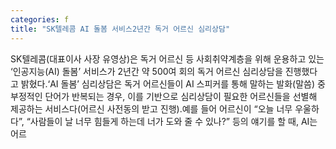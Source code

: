 ```yaml
---
categories: f
title: "SK텔레콤 AI 돌봄 서비스2년간 독거 어르신 심리상담"
---
```

SK텔레콤(대표이사 사장 유영상)은 독거 어르신 등 사회취약계층을 위해 운용하고 있는 ‘인공지능(AI) 돌봄’ 서비스가 2년간 약 500여 회의 독거 어르신 심리상담을 진행했다고 밝혔다.‘AI 돌봄’ 심리상담은 독거 어르신들이 AI 스피커를 통해 말하는 발화(말씀) 중 부정적인 단어가 반복되는 경우, 이를 기반으로 심리상담이 필요한 어르신들을 선별해 제공하는 서비스다(어르신 사전동의 받고 진행).예를 들어 어르신이 “오늘 너무 우울하다”, “사람들이 날 너무 힘들게 하는데 너가 도와 줄 수 있나?” 등의 얘기를 할 때, AI는 어르